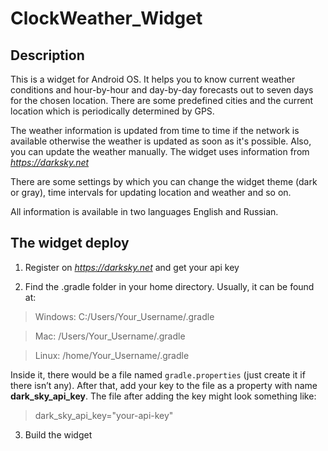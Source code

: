 # ClockWeather_Widget
## Description
This is a widget for Android OS. It helps you to know current weather conditions and hour-by-hour and day-by-day forecasts out to seven days for the chosen location. There are some predefined cities and the current location which is periodically determined by GPS.

The weather information is updated from time to time if the network is available otherwise the weather is updated as soon as it's possible. Also, you can update the weather manually. The widget uses information from *https://darksky.net*

There are some settings by which you can change the widget theme (dark or gray), time intervals for updating location and weather and so on.

All information is available in two languages English and Russian.

## The widget deploy
1.  Register on *https://darksky.net* and get your api key

2.	Find the .gradle folder in your home directory. Usually, it can be found at:

  >Windows: C:/Users/Your_Username/.gradle

  >Mac: /Users/Your_Username/.gradle
  
  >Linux: /home/Your_Username/.gradle
  
Inside it, there would be a file named `gradle.properties` (just create it if there isn’t any). After that, add your key to the file as a property with name **dark_sky_api_key**. The file after adding the key might look something like:
>dark_sky_api_key="your-api-key"

3.	Build the widget
